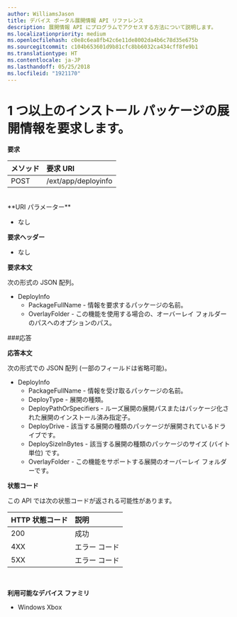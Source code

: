 ```yaml
---
author: WilliamsJason
title: デバイス ポータル展開情報 API リファレンス
description: 展開情報 API にプログラムでアクセスする方法について説明します。
ms.localizationpriority: medium
ms.openlocfilehash: c0e8c6ea8fb42c6e11de8002da4b6c78d35e675b
ms.sourcegitcommit: c104b653601d9b81cfc8bb6032ca434cff8fe9b1
ms.translationtype: HT
ms.contentlocale: ja-JP
ms.lasthandoff: 05/25/2018
ms.locfileid: "1921170"
---
```

# <a name="requests-deployment-information-for-one-or-more-installed-packages"></a>1 つ以上のインストール パッケージの展開情報を要求します。

**要求**

メソッド      | 要求 URI
:------     | :------
POST | /ext/app/deployinfo
<br />
**URI パラメーター**

 - なし

**要求ヘッダー**

- なし

**要求本文**

次の形式の JSON 配列。

* DeployInfo
  * PackageFullName - 情報を要求するパッケージの名前。
  * OverlayFolder - この機能を使用する場合の、オーバーレイ フォルダーのパスへのオプションのパス。

###<a name="response"></a>応答

**応答本文**

次の形式での JSON 配列 (一部のフィールドは省略可能)。

* DeployInfo
  * PackageFullName - 情報を受け取るパッケージの名前。
  * DeployType - 展開の種類。
  * DeployPathOrSpecifiers - ルーズ展開の展開パスまたはパッケージ化された展開のインストール済み指定子。
  * DeployDrive - 該当する展開の種類のパッケージが展開されているドライブです。
  * DeploySizeInBytes - 該当する展開の種類のパッケージのサイズ (バイト単位) です。
  * OverlayFolder - この機能をサポートする展開のオーバーレイ フォルダーです。

**状態コード**

この API では次の状態コードが返される可能性があります。

HTTP 状態コード      | 説明
:------     | :-----
200 | 成功
4XX | エラー コード
5XX | エラー コード
<br />

**利用可能なデバイス ファミリ**

* Windows Xbox